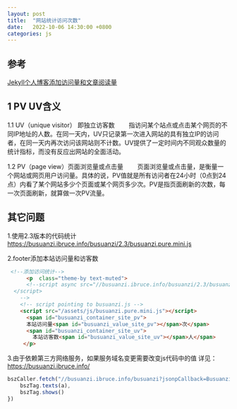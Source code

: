 ```yaml
---
layout: post
title:  "网站统计访问次数"
date:   2022-10-06 14:30:00 +0800
categories: js
---
```


## 参考
[Jekyll个人博客添加访问量和文章阅读量](https://zoharandroid.github.io/2019-08-02-Jekyll%E4%B8%AA%E4%BA%BA%E5%8D%9A%E5%AE%A2%E6%B7%BB%E5%8A%A0%E8%AE%BF%E9%97%AE%E9%87%8F%E5%92%8C%E6%96%87%E7%AB%A0%E9%98%85%E8%AF%BB%E9%87%8F/#%E6%B7%BB%E5%8A%A0js%E6%96%87%E4%BB%B6)

## 1 PV UV含义
1.1 UV（unique visitor） 即独立访客数
　　指访问某个站点或点击某个网页的不同IP地址的人数。在同一天内，UV只记录第一次进入网站的具有独立IP的访问者，在同一天内再次访问该网站则不计数。UV提供了一定时间内不同观众数量的统计指标，而没有反应出网站的全面活动。

1.2 PV（page view）页面浏览量或点击量
　　页面浏览量或点击量，是衡量一个网站或网页用户访问量。具体的说，PV值就是所有访问者在24小时（0点到24点）内看了某个网站多少个页面或某个网页多少次。PV是指页面刷新的次数，每一次页面刷新，就算做一次PV流量。

## 其它问题

1.使用2.3版本的代码统计
https://busuanzi.ibruce.info/busuanzi/2.3/busuanzi.pure.mini.js


2.footer添加本站访问量和访客数
```html
 <!--添加访问统计-->
	  <p  class="theme-by text-muted">
      <!--script async src="//busuanzi.ibruce.info/busuanzi/2.3/busuanzi.pure.mini.js">
  </script>
    -->
    <!-- script pointing to busuanzi.js -->
    <script src="/assets/js/busuanzi.pure.mini.js"></script>
      <span id="busuanzi_container_site_pv">
      本站访问量<span id="busuanzi_value_site_pv"></span>次</span>
      <span id="busuanzi_container_site_uv">
        本站访客数<span id="busuanzi_value_site_uv"></span>人</span>
     </p>
```
3.由于依赖第三方网络服务，如果服务域名变更需要改变js代码中的值
详见：https://busuanzi.ibruce.info/

```js
bszCaller.fetch("//busuanzi.ibruce.info/busuanzi?jsonpCallback=BusuanziCallback", function (a) {
    bszTag.texts(a),
    bszTag.shows()
})
```